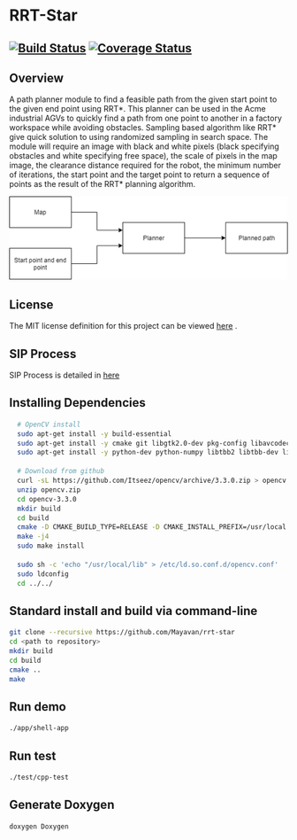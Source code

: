 # RRT-Star

[![Build Status](https://travis-ci.org/Mayavan/rrt-star.svg?branch=master)](https://travis-ci.org/Mayavan/rrt-star)
[![Coverage Status](https://coveralls.io/repos/github/Mayavan/rrt-star/badge.svg?branch=master)](https://coveralls.io/github/Mayavan/rrt-star?branch=master)
---

## Overview

A path planner module to find a feasible path from the given start point to the given end point using RRT*. This planner can be used in the Acme industrial AGVs to quickly find a path from one point to another in a factory workspace while avoiding obstacles. Sampling based algorithm like RRT* give quick solution to using randomized sampling in search space. The module will require an image with black and white pixels (black specifying obstacles and white specifying free space), the scale of pixels in the map image, the clearance distance required for the robot, the minimum number of iterations, the start point and the target point to return a sequence of points as the result of the RRT* planning algorithm.

![Overview](./RRT_planner.png)

## License

The MIT license definition for this project can be viewed [here](https://opensource.org/licenses/MIT)
.

## SIP Process

SIP Process is detailed in [here](https://docs.google.com/spreadsheets/d/1cSA6AFp7Eeqrku6nSDFxkTTb4TWTfvhlCbPjua-hT9A/edit?usp=sharing)

## Installing Dependencies

```bash
  # OpenCV install
  sudo apt-get install -y build-essential
  sudo apt-get install -y cmake git libgtk2.0-dev pkg-config libavcodec-dev libavformat-dev libswscale-dev
  sudo apt-get install -y python-dev python-numpy libtbb2 libtbb-dev libjpeg-dev libpng-dev libtiff-dev libjasper-dev libdc1394-22-dev

  # Download from github
  curl -sL https://github.com/Itseez/opencv/archive/3.3.0.zip > opencv.zip
  unzip opencv.zip
  cd opencv-3.3.0
  mkdir build
  cd build
  cmake -D CMAKE_BUILD_TYPE=RELEASE -D CMAKE_INSTALL_PREFIX=/usr/local D WITH_TBB=ON -D BUILD_NEW_PYTHON_SUPPORT=ON -D WITH_V4L=ON -D INSTALL_C_EXAMPLES=ON -D INSTALL_PYTHON_EXAMPLES=ON -D BUILD_EXAMPLES=ON -D WITH_QT=ON -D WITH_OPENGL=ON ..
  make -j4
  sudo make install
  
  sudo sh -c 'echo "/usr/local/lib" > /etc/ld.so.conf.d/opencv.conf'
  sudo ldconfig
  cd ../../
 ```

## Standard install and build via command-line

```bash
git clone --recursive https://github.com/Mayavan/rrt-star
cd <path to repository>
mkdir build
cd build
cmake ..
make
```

## Run demo

```bash
./app/shell-app
```

## Run test

```bash
./test/cpp-test
```

## Generate Doxygen

```bash
doxygen Doxygen
```